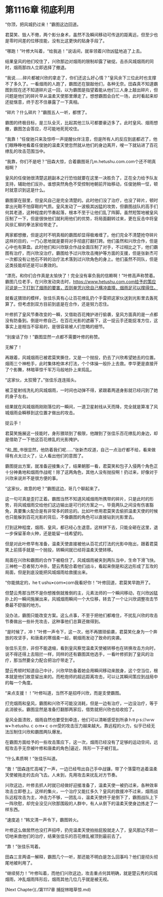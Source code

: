 # 第1116章 彻底利用

“你顶，把风城扔过来！”霸图这边回道。

君莫笑、毁人不倦，两个影分身术，虽然不及瞬间移动可传送的距离远，但至少也是零时间差的位移技能，没有比这更快的贴身手段了。

“哪跑！”叶修大叫着，“给我追！”说话间，就率领着兴欣凶猛地追了上去。

结果皇风的他们咬住了，兴欣那边对烟雨的限制却露了破绽。击杀风城烟雨的同时，烟雨那四人立即选择了撤退。

“我说……碎片都被兴欣的拿走了，你们还这么好心情？”皇风余下三位此时也支撑不了多久了。一看烟雨的人跑了，霸图还在狠敲他们，各种无奈。田森真不知道霸图到现在还不知道碎片这一回，以为霸图是指望着能从他们三人身上敲出碎片，但问题是他们的碎片早从温柔天使那里爆走了。想想霸图会白忙一场，此时看起来却还挺惬意，终于忍不住暴露了一下真相。

“碎片？什么碎片？”霸图五人一听，都愣了。

霸图的终极目标，是三队全灭，比起其他三队可都要豪迈多了。此时皇风、烟雨想撤，霸图怎会答应，尽可能地死死咬住。

“我靠！”任俊驰只来及惊呼一声提醒伙伴注意，但是所有人的反应到底都迟了，他们眼睁睁地看着任俊驰的温柔天使忽然就从他们的身边离开，嗖一下就钻进了百花缭乱的攻击范围当中。

“我靠，你们不是吧？”田森大惊，合着霸图哥几m.hetushu.com.com个还不明真相啊？

皇风的任俊驰很清楚这趟副本之行恐怕就要在这里一决胜负了，正在全力给予队友支持，辅助他们反扑。谁想突然角色不受控制地朝前开始移动，任俊驰稍一怔，顿时就意识到这是什么。

霸图蒙在鼓里，但皇风自己是完全清楚的。此时他们没了治疗，也没了碎片，顿时拿出光鞋不怕穿鞋的气质。皇风发动了一波极其凶猛的攻势，但霸图战队的高手们何其老道，这种程度的节奏起落，根本不至于让他们乱了阵脚。虽然短暂地被皇风压制了一下，但是很快他们就利用他们的优势，将局面翻转过来，更在反击中将皇风徐汇柳的拳法家给带走了。

两家都想撤，但是这时不明真相的霸图却显得极难缠了。他们完全不清楚抢夺碎片这样的目的，一门心思地就是要将对手彻底打翻打跨。他们虽然和兴欣合作，但是心中也有算盘。此时他们和兴欣联合作战全面压制了对手，不过相比之下，他们霸图有治疗，而兴欣没治疗。霸图给予过兴欣攻击掩护等方面的支援，但是张新杰可一次都没有让他石不转的治疗法术落到过兴欣角色的身上。他们虽然不同队，但是这类技能却还是可以奏效的。

“漂亮，和你们合作真是太愉快了！完全没有辜负我的信赖啊！”叶修高声称赞着。霸图几位老手，在兴欣发动突击时，https://www.hetushu.com.com给予的策应可说是一下打到了烟雨的要害，否则单凭兴欣自己横冲直撞，烟雨足可以撑得住。

就看这猥琐的模样，张佳乐真有心让百花缭乱扔个手雷把这家伙送到光影里去轰死算了。但考虑到双方目前到底是在合作，还是努力忍住。

叶修抓了皇风节奏改变的一瞬，又借助百花掩护进行偷袭，皇风方面真的是一点都没有防备到。倒是叶修自己，在百花光影的遮蔽下，这一捉云手还能捉准方位，这事实上是相当不容易的，是很容易被人们忽略的细节。

“别废话了你！”霸图显然一点都不需要叶修的称赞。

无解了！

再跟着，风城烟雨已被君莫笑撕住，又是一个抛投，扔去了兴欣希望她去的位置。烟雨三个神枪手，此时集体枪体术打法，个个体操一般扑上去救。李华更是直接开了个影舞，林暗草惊千军万马般地扑上来捣乱。

“这家伙，太狡猾了。”张佳乐连连摇头。

被卫星射线洗礼的风城烟雨，一时间也动弹不得，紧跟着两道身影就已经闪到了她的身子左右。

结果就在风城烟雨刚刚落位的一瞬间，一道卫星射线从天而降，完全就是算准了风城烟雨会瞬移到这位置才做出的攻击。

捉云手！

君莫笑施展这一技能时，身形猥琐到了极限，他蹭到了张佳乐百花缭乱的身边，却是借助了一下他这百花缭乱的光影掩护。

“和_图_书很显然，他防着我们呢……”张新杰叹道，自己一点治疗都不给，看来做得有点太过火了，让人看出他们的意图了。

霸图提出方案，就准备迎接集火了，结果朝那一看，君莫笑和包子入侵两个角色正十分神勇地和烟雨作战呢！除了这两角色，其他人没有抛投啊！扔过来，好像对于兴欣来说并不是很方便的事。

“这家伙，故意的吧？”霸图这边，哥几个聊起来了。

这一句可真是歪打正着。霸图当然不知道风城烟雨所携带的碎片，只是此时的形势，将风城烟雨交给他们这边输出是可行的方案之一。毕竟两队之间没有伤害豁免，真要集火配合是有非常多的顾忌的。比如叶修用君莫笑去偷抓温柔天使的时候也只能躲到百花光影的背后，不像霸图的角色可以直接钻到光影里去。

打到这种程度，烟雨、皇风，都已经心生退意。这样拼下去，只能全砸在这里，退一步保留革命火种，还是能留一线希望的。

但是对此叶修早有准备，温柔天使直接被他从百花式打法的光影中拖出，跟着君莫笑上前搭手就是一个抛投，转瞬间就已经将温柔天使转移。

局面在兴欣和霸图的合作下被稳住了。风城烟雨被夹到两队当中，生命下滑飞快。三神枪一忍者努力冲杀，楚云秀配合着他们战斗，看起来倒是和这边形成了互攻的局面，但是到底没能把风城烟雨给救援出来。

“你能搞定的，heｔushu•coｍ•coｍ我看好你！”叶修回道，君莫笑早跑开了。

但楚云秀那当然不是你想推倒就推倒的主，元素法师的一个瞬间移动，在兴欣凶猛扑上的一瞬间施展出来，风城烟雨瞬间一个大位移，转去了一个让兴欣调整攻击节奏最不舒服的地方。

没办法，霸图只能改变方案。这么点事，不至于把他们都难住，不扰乱兴欣的攻击节奏做出一些补充攻击，这种事他们总算还做得到。

“是时候了，冲！”叶修一声令下，这一次，他不再猥琐偷袭，君莫笑化身为一个奔放的攻坚手，和唐柔的寒烟柔一起，朝烟雨发动了致命的突袭。

张佳乐无奈，非但不能退缩，看到皇风察觉温柔天使被转移也在转换攻击方向时，说不得还得上去阻拦一样，同样的还有霸图其他选手，一看叶修抓到了皇风的治疗，那当然要全力配合把治疗带走了。

楚云秀顿时知道自己中计，兴欣早防备着她会用瞬间移动来脱身，这个空当位，根本就是他们故意留出来的。而枪炮师的超远距离攻击，可以让其瞬间策应到战局中的每一个角度。

“来点支援！！”叶修叫道，当然不是招呼兴欣，而是支使霸图。

打完烟雨和皇风，霸图和兴欣不可能没消耗，但是一边有治疗，一边没治疗，等于此消彼长。霸图显然是准备打翻那两家后，借势就把兴欣也给收拾了。

皇风全面溃败，烟雨自然也要受到牵连，他们可以清晰感受到所承ｈttｐs://ｗｗw•ｈetushu.ｃｏm•ｃｏｍ受的攻击压力越来越大。靠远程的火力，似乎已经无法压制住兴欣和霸图两队爆发。

在霸图方面给予的一些攻击策应下，这一次，烟雨已经没有了足够的运动空间，远程攻击手无奈被叶修和唐柔的角色|逼近，阵形一下子被打乱。

“什么素质啊！”张佳乐叫道。

“救！”田森连忙高喊了一声，一边已经甩出自己手中战镰，带了个落雷符追着温柔天使被拖走的去向飞去。人未到，先用攻击来扰乱对方节奏。

兴欣这边，叶修去抓人时就已经做好迎接准备了，温柔天使一被扔过来，各种效率攻击立即卷上。这样的集火，一个治疗又能扛多久？皇风的救援冲不过来，烟雨战队远程攻击为主，冲击力不够，一团乱斗，温柔天使终于是倒下了，霸图战队上下一阵欣慰，却完全没见兴欣那围殴的人群中，有人从倒下的温柔天使身边拣走了一样东西。

“速度追！”韩文清一声令下，霸图转火。

叶修这么做居然也没打声招呼，扔完温柔天使拍拍屁股就走人了，皇风那边不顾一切地来救他们的治疗，结果张佳乐的百花缭乱被顶到最前去了。

“靠！”张佳乐骂着。

田森三言两语一解释，霸图几个一听，那还能不明白是怎么回事吗？他们是彻头彻尾地被利用了。

“继续努力！”叶修叫着，而他们兴欣这边，攻击重点何其明确，就是楚云秀的风城烟雨，冲乱烟雨阵形后，烟雨其他几位几乎就是被无视。



[Next Chapter](./第1117章 捕捉林暗草惊.md)